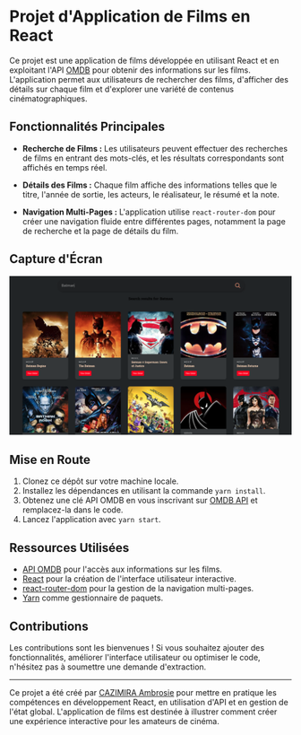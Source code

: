 # Projet d'Application de Films en React

Ce projet est une application de films développée en utilisant React et en exploitant l'API [OMDB](https://www.omdbapi.com) pour obtenir des informations sur les films. L'application permet aux utilisateurs de rechercher des films, d'afficher des détails sur chaque film et d'explorer une variété de contenus cinématographiques.

## Fonctionnalités Principales

- **Recherche de Films :** Les utilisateurs peuvent effectuer des recherches de films en entrant des mots-clés, et les résultats correspondants sont affichés en temps réel.

- **Détails des Films :** Chaque film affiche des informations telles que le titre, l'année de sortie, les acteurs, le réalisateur, le résumé et la note.

- **Navigation Multi-Pages :** L'application utilise `react-router-dom` pour créer une navigation fluide entre différentes pages, notamment la page de recherche et la page de détails du film.

## Capture d'Écran

![Capture d'écran de l'application de films](src/assets/img/screenshot.png)

## Mise en Route

1. Clonez ce dépôt sur votre machine locale.
2. Installez les dépendances en utilisant la commande `yarn install`.
3. Obtenez une clé API OMDB en vous inscrivant sur [OMDB API](https://www.omdbapi.com) et remplacez-la dans le code.
4. Lancez l'application avec `yarn start`.

## Ressources Utilisées

- [API OMDB](https://www.omdbapi.com) pour l'accès aux informations sur les films.
- [React](https://reactjs.org/) pour la création de l'interface utilisateur interactive.
- [react-router-dom](https://reactrouter.com/web/guides/quick-start) pour la gestion de la navigation multi-pages.
- [Yarn](https://yarnpkg.com/) comme gestionnaire de paquets.

## Contributions

Les contributions sont les bienvenues ! Si vous souhaitez ajouter des fonctionnalités, améliorer l'interface utilisateur ou optimiser le code, n'hésitez pas à soumettre une demande d'extraction.

---

Ce projet a été créé par [CAZIMIRA Ambrosie](https://github.com/Ambrosioc) pour mettre en pratique les compétences en développement React, en utilisation d'API et en gestion de l'état global. L'application de films est destinée à illustrer comment créer une expérience interactive pour les amateurs de cinéma.
